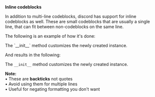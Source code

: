 **Inline codeblocks**

In addition to multi-line codeblocks, discord has support for inline codeblocks as well. These are small codeblocks that are usually a single line, that can fit between non-codeblocks on the same line.

The following is an example of how it's done:

The \`\_\_init\_\_\` method customizes the newly created instance.

And results in the following:

The `__init__` method customizes the newly created instance.

**Note:**  
• These are **backticks** not quotes  
• Avoid using them for multiple lines  
• Useful for negating formatting you don't want  
